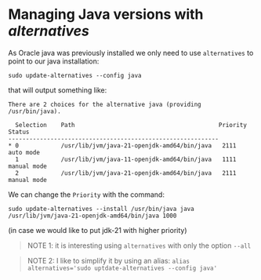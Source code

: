 # Managing Java versions with _alternatives_

As Oracle java was previously installed we only need to use `alternatives` to point to our java installation:
```
sudo update-alternatives --config java
```
that will output something like:
```
There are 2 choices for the alternative java (providing /usr/bin/java).

  Selection    Path                                         Priority   Status
------------------------------------------------------------
* 0            /usr/lib/jvm/java-21-openjdk-amd64/bin/java   2111      auto mode
  1            /usr/lib/jvm/java-11-openjdk-amd64/bin/java   1111      manual mode
  2            /usr/lib/jvm/java-21-openjdk-amd64/bin/java   2111      manual mode
```

We can change the `Priority` with the command:
```
sudo update-alternatives --install /usr/bin/java java /usr/lib/jvm/java-21-openjdk-amd64/bin/java 1000
```
(in case we would like to put jdk-21 with higher priority)

> NOTE 1: it is interesting using `alternatives` with only the option `--all`

> NOTE 2: I like to simplify it by using an alias: `alias alternatives='sudo uptdate-alternatives --config java'`
